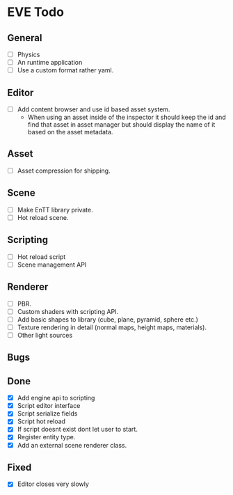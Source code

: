 # EVE Todo

## General
- [ ] Physics
- [ ] An runtime application
- [ ] Use a custom format rather yaml.

## Editor
- [ ] Add content browser and use id based asset system.
    - When using an asset inside of the inspector it should keep the id and find that asset in asset manager
    but should display the name of it based on the asset metadata.

## Asset
- [ ] Asset compression for shipping.

## Scene
- [ ] Make EnTT library private.
- [ ] Hot reload scene.

## Scripting
- [ ] Hot reload script
- [ ] Scene management API

## Renderer
- [ ] PBR.
- [ ] Custom shaders with scripting API.
- [ ] Add basic shapes to library (cube, plane, pyramid, sphere etc.)
- [ ] Texture rendering in detail (normal maps, height maps, materials).
- [ ] Other light sources

## Bugs

## Done
- [x] Add engine api to scripting
- [x] Script editor interface
- [x] Script serialize fields
- [x] Script hot reload
- [x] If script doesnt exist dont let user to start.
- [x] Register entity type.
- [x] Add an external scene renderer class.

## Fixed
- [x] Editor closes very slowly
